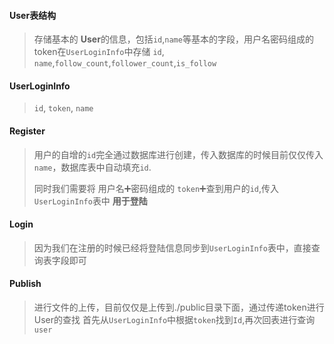 #### User表结构

> 存储基本的 **User**的信息，包括`id`,`name`等基本的字段，用户名密码组成的token在`UserLoginInfo`中存储
> `id`, `name`,`follow_count`,`follower_count`,`is_follow`

#### UserLoginInfo

> `id`, `token`, `name`



#### Register

> 用户的自增的`id`完全通过数据库进行创建，传入数据库的时候目前仅仅传入`name`，数据库表中自动填充`id`.
>
> 同时我们需要将 用户名➕密码组成的 `token`➕查到用户的`id`,传入`UserLoginInfo`表中 **用于登陆**

#### Login

> 因为我们在注册的时候已经将登陆信息同步到`UserLoginInfo`表中，直接查询表字段即可

#### Publish
> 进行文件的上传，目前仅仅是上传到./public目录下面，通过传递token进行User的查找
> 首先从`UserLoginInfo`中根据`token`找到`Id`,再次回表进行查询 `user`